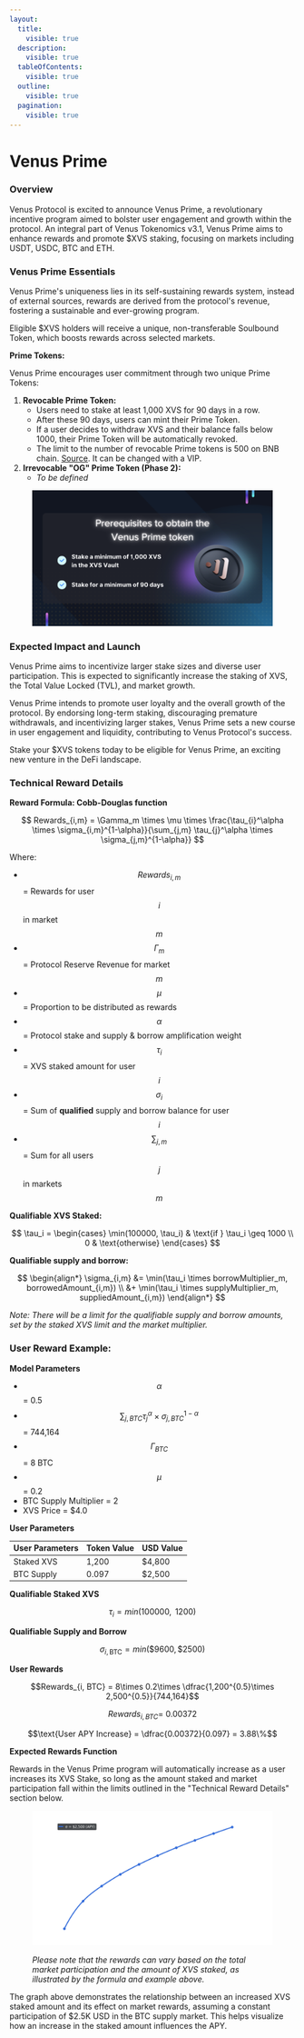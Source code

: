 ```yaml
---
layout:
  title:
    visible: true
  description:
    visible: true
  tableOfContents:
    visible: true
  outline:
    visible: true
  pagination:
    visible: true
---
```


# Venus Prime

### **Overview**

Venus Protocol is excited to announce Venus Prime, a revolutionary incentive program aimed to bolster user engagement and growth within the protocol. An integral part of Venus Tokenomics v3.1, Venus Prime aims to enhance rewards and promote $XVS staking, focusing on markets including USDT, USDC, BTC and ETH.

### **Venus Prime Essentials**

Venus Prime's uniqueness lies in its self-sustaining rewards system, instead of external sources, rewards are derived from the protocol's revenue, fostering a sustainable and ever-growing program.

Eligible $XVS holders will receive a unique, non-transferable Soulbound Token, which boosts rewards across selected markets.

**Prime Tokens:**

Venus Prime encourages user commitment through two unique Prime Tokens:

1. **Revocable Prime Token:**
   * Users need to stake at least 1,000 XVS for 90 days in a row.
   * After these 90 days, users can mint their Prime Token.
   * If a user decides to withdraw XVS and their balance falls below 1000, their Prime Token will be automatically revoked.
   * The limit to the number of revocable Prime tokens is 500 on BNB chain. [Source](https://app.venus.io/#/governance/proposal/201). It can be changed with a VIP.
2. **Irrevocable "OG" Prime Token (Phase 2):**
   * _To be defined_

<figure><img src="../.gitbook/assets/6e01c33d-ac9e-41d6-9542-fc2f3b0ecb90.png" alt=""><figcaption></figcaption></figure>

### **Expected Impact and Launch**

Venus Prime aims to incentivize larger stake sizes and diverse user participation. This is expected to significantly increase the staking of XVS, the Total Value Locked (TVL), and market growth.

Venus Prime intends to promote user loyalty and the overall growth of the protocol. By endorsing long-term staking, discouraging premature withdrawals, and incentivizing larger stakes, Venus Prime sets a new course in user engagement and liquidity, contributing to Venus Protocol's success.

Stake your $XVS tokens today to be eligible for Venus Prime, an exciting new venture in the DeFi landscape.

### Technical Reward Details

**Reward Formula: Cobb-Douglas function**

$$
Rewards_{i,m} = \Gamma_m \times \mu \times \frac{\tau_{i}^\alpha \times \sigma_{i,m}^{1-\alpha}}{\sum_{j,m} \tau_{j}^\alpha \times \sigma_{j,m}^{1-\alpha}}
$$

Where:

* $$Rewards_{i,m}$$ = Rewards for user $$i$$ in market $$m$$
* $$\Gamma_m$$ = Protocol Reserve Revenue for market $$m$$
* $$μ$$ = Proportion to be distributed as rewards
* $$α$$ = Protocol stake and supply & borrow amplification weight
* $$τ_{i}​$$ = XVS staked amount for user $$i$$
* $$\sigma_i$$ = Sum of **qualified** supply and borrow balance for user $$i$$
* $$∑_{j,m}​$$ = Sum for all users $$j$$ in markets $$m$$

**Qualifiable XVS Staked:**

$$
\tau_i = \begin{cases} \min(100000, \tau_i) & \text{if } \tau_i \geq 1000 \\ 0 & \text{otherwise} \end{cases}
$$

**Qualifiable supply and borrow:**

$$
\begin{align*} \sigma_{i,m} &= \min(\tau_i \times borrowMultiplier_m, borrowedAmount_{i,m}) \\ &+ \min(\tau_i \times supplyMultiplier_m, suppliedAmount_{i,m}) \end{align*}
$$

_Note: There will be a limit for the qualifiable supply and borrow amounts, set by the staked XVS limit and the market multiplier._

### User Reward Example:

**Model Parameters**

* $$α$$ = 0.5
* $${\sum_{j,BTC} \tau_{j}^\alpha \times \sigma_{j,BTC}^{1-\alpha}}$$ = 744,164
* $$\Gamma_{BTC}$$ = 8 BTC
* $$\mu$$ = 0.2
* BTC Supply Multiplier = 2
* XVS Price = $4.0

**User Parameters**

| User Parameters | Token Value | USD Value |
| --------------- | ----------- | --------- |
| Staked XVS      | 1,200       | $4,800    |
| BTC Supply      | 0.097       | $2,500    |

**Qualifiable Staked XVS**

$$\tau_i=min(100000,\text{ } 1200)$$

**Qualifiable Supply and Borrow**

$$\sigma_{i,\text{BTC}} = \textit{min}(\text{\$9600}, \text{\$2500})$$

**User Rewards**

$$Rewards_{i, BTC} = 8\times 0.2\times \dfrac{1,200^{0.5}\times 2,500^{0.5}}{744,164}$$

$$Rewards_{i, BTC} = \ 0.00372$$

$$\text{User APY Increase} = \dfrac{0.00372}{0.097} = 3.88\%$$

**Expected Rewards Function**

Rewards in the Venus Prime program will automatically increase as a user increases its XVS Stake, so long as the amount staked and market participation fall within the limits outlined in the "Technical Reward Details" section below.

<figure><img src="../.gitbook/assets/apy_graph_transparent_2500_corrected_labels.png" alt=""><figcaption><p><em>Please note that the rewards can vary based on the total market participation and the amount of XVS staked, as illustrated by the formula and example above.</em></p></figcaption></figure>

The graph above demonstrates the relationship between an increased XVS staked amount and its effect on market rewards, assuming a constant participation of $2.5K USD in the BTC supply market. This helps visualize how an increase in the staked amount influences the APY.

